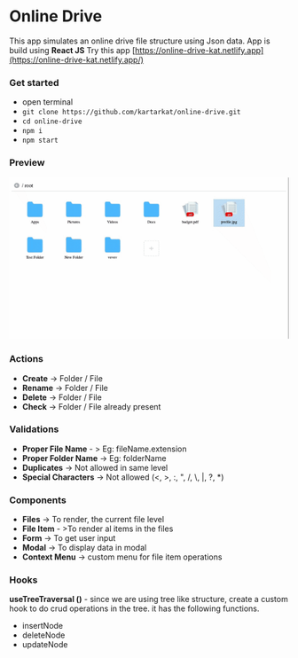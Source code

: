 # Online Drive
This app simulates an online drive file structure using Json data. App is build using **React JS**
Try this app [https://online-drive-kat.netlify.app](https://online-drive-kat.netlify.app/)

### Get started
- open terminal 
- `git clone https://github.com/kartarkat/online-drive.git`
- `cd online-drive`
- `npm i`
- `npm start`

### Preview
![](./src/Assets/Screenshots/preview.gif)

### Actions
- **Create** -> Folder / File
- **Rename** -> Folder / File
- **Delete** -> Folder / File
- **Check** -> Folder / File already present

### Validations 
- **Proper File Name** - > Eg: fileName.extension
- **Proper Folder Name** -> Eg: folderName
- **Duplicates** -> Not allowed in same level
- **Special Characters** -> Not allowed (<, >, :, ", /, \\, |, ?, *)

### Components
- **Files**  -> To render, the current file level
- **File Item** - >To render al items in the files
- **Form**  -> To get user input
- **Modal** -> To display data in modal
- **Context Menu** -> custom menu for file item operations

### Hooks
**useTreeTraversal ()**  - since we are using tree like structure, create a custom hook to do crud operations in the tree. it has the following functions.
- insertNode
- deleteNode
- updateNode
